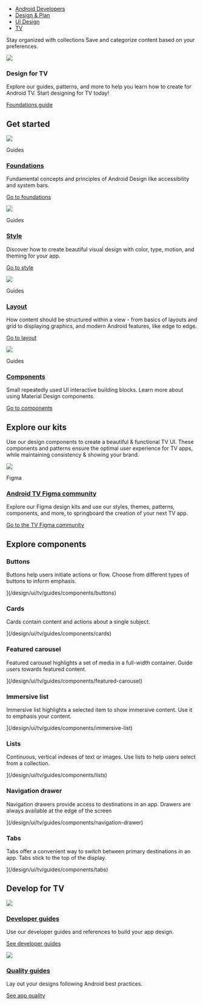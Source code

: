 -   [Android Developers](https://developer.android.com/)
-   [Design & Plan](https://developer.android.com/design)
-   [UI Design](https://developer.android.com/design/ui)
-   [TV](https://developer.android.com/design/ui/tv)

Stay organized with collections Save and categorize content based on your preferences.

![](https://developer.android.com/static/images/design/ui/tv/hero-full-v2.png)

### Design for TV

Explore our guides, patterns, and more to help you learn how to create for Android TV. Start designing for TV today!

[Foundations guide](https://developer.android.com/design/ui/tv/guides/foundations/design-for-tv)

## Get started

[![](https://developer.android.com/static/design/ui/tv/images/landing/foundations.svg)](https://developer.android.com/design/ui/tv/guides/foundations/design-for-tv)

Guides

### [Foundations](https://developer.android.com/design/ui/tv/guides/foundations/design-for-tv)

Fundamental concepts and principles of Android Design like accessibility and system bars.

[Go to foundations](https://developer.android.com/design/ui/tv/guides/foundations/design-for-tv)

[![](https://developer.android.com/static/design/ui/tv/images/landing/styles.svg)](https://developer.android.com/design/ui/tv/guides/styles/color-system)

Guides

### [Style](https://developer.android.com/design/ui/tv/guides/styles/color-system)

Discover how to create beautiful visual design with color, type, motion, and theming for your app.

[Go to style](https://developer.android.com/design/ui/tv/guides/styles/color-system)

[![](https://developer.android.com/static/design/ui/tv/images/landing/layouts.svg)](https://developer.android.com/design/ui/tv/guides/styles/layouts)

Guides

### [Layout](https://developer.android.com/design/ui/tv/guides/styles/layouts)

How content should be structured within a view - from basics of layouts and grid to displaying graphics, and modern Android features, like edge to edge.

[Go to layout](https://developer.android.com/design/ui/tv/guides/styles/layouts)

[![](https://developer.android.com/static/design/ui/tv/images/landing/components.svg)](https://developer.android.com/design/ui/tv/guides/components)

Guides

### [Components](https://developer.android.com/design/ui/tv/guides/components)

Small repeatedly used UI interactive building blocks. Learn more about using Material Design components.

[Go to components](https://developer.android.com/design/ui/tv/guides/components)

## Explore our kits

Use our design components to create a beautiful & functional TV UI. These components and patterns ensure the optimal user experience for TV apps, while maintaining consistency & showing your brand.

[![](https://developer.android.com/static/design/ui/tv/images/landing/explore-kits.svg)](https://www.figma.com/@tv)

Figma

### [Android TV Figma community](https://www.figma.com/@tv)

Explore our Figma design kits and use our styles, themes, patterns, components, and more, to springboard the creation of your next TV app.

[Go to the TV Figma community](https://www.figma.com/@tv)

## Explore components

### Buttons

Buttons help users initiate actions or flow. Choose from different types of buttons to inform emphasis.

](/design/ui/tv/guides/components/buttons)

### Cards

Cards contain content and actions about a single subject.

](/design/ui/tv/guides/components/cards)

### Featured carousel

Featured carousel highlights a set of media in a full-width container. Guide users towards featured content.

](/design/ui/tv/guides/components/featured-carousel)

### Immersive list

Immersive list highlights a selected item to show immersive content. Use it to emphasis your content.

](/design/ui/tv/guides/components/immersive-list)

### Lists

Continuous, vertical indexes of text or images. Use lists to help users select from a collection.

](/design/ui/tv/guides/components/lists)

### Navigation drawer

Navigation drawers provide access to destinations in an app. Drawers are always available at the edge of the screen

](/design/ui/tv/guides/components/navigation-drawer)

### Tabs

Tabs offer a convenient way to switch between primary destinations in an app. Tabs stick to the top of the display.

](/design/ui/tv/guides/components/tabs)

## Develop for TV

[![](https://developer.android.com/static/design/ui/tv/images/landing/develop.svg)](https://developer.android.com/training/tv)

### [Developer guides](https://developer.android.com/training/tv)

Use our developer guides and references to build your app design.

[See developer guides](https://developer.android.com/training/tv)

[![](https://developer.android.com/static/design/ui/tv/images/landing/publish.svg)](https://developer.android.com/docs/quality-guidelines/tv-app-quality)

### [Quality guides](https://developer.android.com/docs/quality-guidelines/tv-app-quality)

Lay out your designs following Android best practices.

[See app quality](https://developer.android.com/docs/quality-guidelines/tv-app-quality)